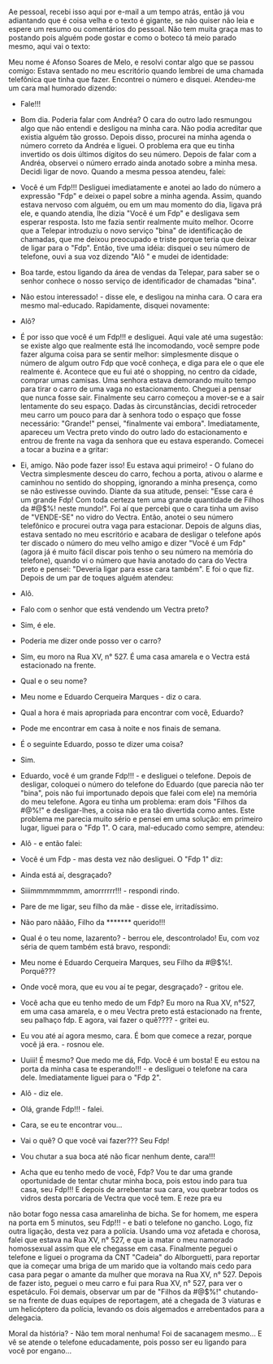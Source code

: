 Ae pessoal, recebi isso aqui por e-mail a um tempo atrás, então já vou adiantando que é coisa velha e o texto é gigante, se não quiser não leia e espere um resumo ou comentários do pessoal. Não tem muita graça mas to postando pois alguém pode gostar e como o boteco tá meio parado mesmo, aqui vai o texto:

Meu nome é Afonso Soares de Melo, e resolvi contar algo que se passou comigo: Estava sentado no meu escritório quando lembrei de uma chamada telefônica que tinha que fazer. Encontrei o número e disquei. Atendeu-me um cara mal humorado dizendo:
- Fale!!!
- Bom dia. Poderia falar com Andréa? O cara do outro lado resmungou algo que não entendi e desligou na minha cara. Não podia acreditar que existia alguém tão grosso. Depois disso, procurei na minha agenda o número correto da Andréa e liguei. O problema era que eu tinha invertido os dois últimos dígitos do seu número. Depois de falar com a Andréa, observei o número errado ainda anotado sobre a minha mesa. Decidi ligar de novo. Quando a mesma pessoa atendeu, falei:
- Você é um Fdp!!! Desliguei imediatamente e anotei ao lado do número a expressão "Fdp" e deixei o papel sobre a minha agenda. Assim, quando estava nervoso com alguém, ou em um mau momento do dia, ligava prá ele, e quando atendia, lhe dizia "Você é um Fdp" e desligava sem esperar resposta. Isto me fazia sentir realmente muito melhor. Ocorre que a Telepar introduziu o novo serviço "bina" de identificação de chamadas, que me deixou preocupado e triste porque teria que deixar de ligar para o "Fdp". Então, tive uma idéia: disquei o seu número de telefone, ouvi a sua voz dizendo "Alô " e mudei de identidade:
- Boa tarde, estou ligando da área de vendas da Telepar, para saber se o senhor conhece o nosso serviço de identificador de chamadas "bina".
- Não estou interessado! - disse ele, e desligou na minha cara. O cara era mesmo mal-educado. Rapidamente, disquei novamente:
- Alô?
- É por isso que você é um Fdp!!! e desliguei. Aqui vale até uma sugestão: se existe algo que realmente está lhe incomodando, você sempre pode fazer alguma coisa para se sentir melhor: simplesmente disque o número de algum outro Fdp que você conheça, e diga para ele o que ele realmente é. Acontece que eu fui até o shopping, no centro da cidade, comprar umas camisas. Uma senhora estava demorando muito tempo para tirar o carro de uma vaga no estacionamento. Cheguei a pensar que nunca fosse sair. Finalmente seu carro começou a mover-se e a sair lentamente do seu espaço. Dadas às circunstâncias, decidi retroceder meu carro um pouco para dar à senhora todo o espaço que fosse necessário: "Grande!" pensei, "finalmente vai embora". Imediatamente, apareceu um Vectra preto vindo do outro lado do estacionamento e entrou de frente na vaga da senhora que eu estava esperando. Comecei a tocar a buzina e a gritar:

- Ei, amigo. Não pode fazer isso! Eu estava aqui primeiro! - O fulano do Vectra simplesmente desceu do carro, fechou a porta, ativou o alarme e caminhou no sentido do shopping, ignorando a
minha presença, como se não estivesse ouvindo. Diante da sua atitude, pensei: "Esse cara é um grande Fdp! Com toda certeza tem uma grande quantidade de Filhos da #@$%! neste mundo!". Foi aí que percebi que o cara tinha um aviso de "VENDE-SE" no vidro do Vectra. Então,
anotei o seu número telefônico e procurei outra vaga para estacionar. Depois de alguns dias, estava sentado no meu escritório e acabara de desligar o telefone após ter discado o número do meu velho amigo e dizer "Você é um Fdp" (agora já é muito fácil discar pois tenho o seu número na memória do telefone), quando vi o número que havia anotado do cara do Vectra
preto e pensei: "Deveria ligar para esse cara também". E foi o que fiz. Depois de um par de toques alguém atendeu:
- Alô.
- Falo com o senhor que está vendendo um Vectra preto?
- Sim, é ele.
- Poderia me dizer onde posso ver o carro?

- Sim, eu moro na Rua XV, n° 527. É uma casa amarela e o Vectra está estacionado na frente.
- Qual e o seu nome?

- Meu nome e Eduardo Cerqueira Marques - diz o cara.
- Qual a hora é mais apropriada para encontrar com você, Eduardo?
- Pode me encontrar em casa à noite e nos finais de semana.
- É o seguinte Eduardo, posso te dizer uma coisa?
- Sim.
- Eduardo, você é um grande Fdp!!! - e desliguei o telefone. Depois de desligar, coloquei o número do telefone do Eduardo (que parecia não ter "bina", pois não fui importunado depois que falei com ele) na memória do meu telefone. Agora eu tinha um problema: eram dois "Filhos da #@$%!" para ligar. Após algumas ligações ao par de "Filhos da #@$%!" e desligar-lhes, a coisa não era tão divertida como antes. Este problema me parecia muito sério e pensei em
uma solução: em primeiro lugar, liguei para o "Fdp 1". O cara, mal-educado como sempre, atendeu:
- Alô - e então falei:
- Você é um Fdp - mas desta vez não desliguei. O "Fdp 1" diz:

- Ainda está aí, desgraçado?

- Siiimmmmmmmm, amorrrrrr!!! - respondi rindo.

- Pare de me ligar, seu filho da mãe - disse ele, irritadíssimo.

- Não paro nããão, Filho da ******* querido!!!
- Qual é o teu nome, lazarento? - berrou ele, descontrolado! Eu, com voz séria de quem também está bravo, respondi:
- Meu nome é Eduardo Cerqueira Marques, seu Filho da #@$%!. Porquê???
- Onde você mora, que eu vou aí te pegar, desgraçado? - gritou ele.

- Você acha que eu tenho medo de um Fdp? Eu moro na Rua XV, n°527, em uma casa amarela, e o meu Vectra preto está estacionado na frente, seu palhaço fdp. E agora, vai fazer o quê???? - gritei eu.
- Eu vou até aí agora mesmo, cara. É bom que comece a rezar, porque você já era. - rosnou ele.
- Uuiii! É mesmo? Que medo me dá, Fdp. Você é um bosta! E eu estou na porta da minha casa te esperando!!! - e desliguei o telefone na cara dele. Imediatamente liguei para o "Fdp 2".
- Alô - diz ele.

- Olá, grande Fdp!!! - falei.
- Cara, se eu te encontrar vou...
- Vai o quê? O que você vai fazer??? Seu Fdp!
- Vou chutar a sua boca até não ficar nenhum dente, cara!!!
- Acha que eu tenho medo de você, Fdp? Vou te dar uma grande oportunidade de tentar chutar minha boca, pois estou
indo para tua casa, seu Fdp!!! E depois de arrebentar sua cara, vou quebrar todos os vidros desta porcaria de Vectra que você tem. E reze pra eu

não botar fogo nessa casa amarelinha de bicha. Se for homem, me espera na porta em 5 minutos, seu Fdp!!! - e bati o telefone no gancho. Logo, fiz outra ligação, desta vez para a polícia. Usando uma voz afetada e chorosa, falei que estava na Rua XV, n° 527, e que ia matar o meu namorado homossexual assim que ele chegasse em casa. Finalmente peguei o telefone e liguei o programa da CNT "Cadeia" do Alborguetti, para reportar que ia começar uma briga de um marido que ia voltando mais cedo para casa para pegar o amante da mulher que morava na Rua XV, n° 527. Depois de fazer isto, peguei o meu carro e fui para Rua XV, n° 527, para ver o espetáculo. Foi demais, observar um par de "Filhos da #@$%!" chutando-se na frente de duas equipes de reportagem, até a chegada de 3 viaturas e um helicóptero da polícia, levando os dois algemados e arrebentados para a delegacia.

Moral da história? - Não tem moral nenhuma! Foi de sacanagem mesmo... E vê se atende o telefone educadamente, pois posso ser eu ligando para você por engano...